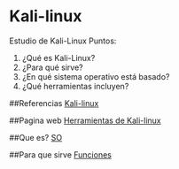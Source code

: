 # Kali-linux
Estudio de Kali-Linux
Puntos:
1. ¿Qué es Kali-Linux?
2. ¿Para qué sirve?
3. ¿En qué sistema operativo está basado?
4. ¿Qué herramientas incluyen?


##Referencias 
[Kali-linux](https://maslinux.es/kali-linux-lo-que-debes-saber-antes-de-usarlo/)

##Pagina web
[Herramientas de Kali-linux](https://maslinux.es/las-mejores-20-herramientas-de-hacking-y-penetracion-para-kali-linux/)

##Que es?
[SO](https://hackingkalinux.com/)

##Para que sirve
[Funciones](https://seguridadroberto.wordpress.com/2016/10/30/kali-linux-que-es-para-que-se-utiliza-las-diez-aplicaciones-mas-importantes-que-integra/)

